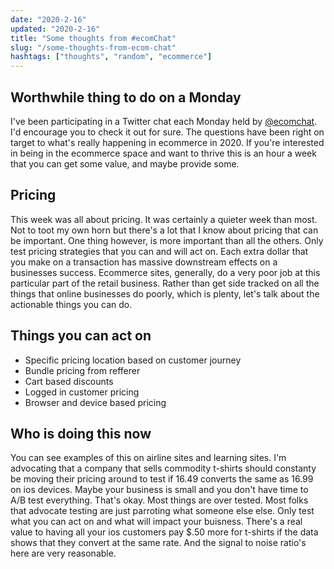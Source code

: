 ```yaml
---
date: "2020-2-16"
updated: "2020-2-16"
title: "Some thoughts from #ecomChat"
slug: "/some-thoughts-from-ecom-chat"
hashtags: ["thoughts", "random", "ecommerce"]
---
```


## Worthwhile thing to do on a Monday

I've been participating in a Twitter chat each Monday held by [@ecomchat](https://twitter.com/ecomchat). I'd encourage you to check it out for sure. The questions have been right on target to what's really happening in ecommerce in 2020. If you're interested in being in the ecommerce space and want to thrive this is an hour a week that you can get some value, and maybe provide some.

## Pricing

This week was all about pricing. It was certainly a quieter week than most. Not to toot my own horn but there's a lot that I know about pricing that can be important. One thing however, is more important than all the others. Only test pricing strategies that you can and will act on. Each extra dollar that you make on a transaction has massive downstream effects on a businesses success. Ecommerce sites, generally, do a very poor job at this particular part of the retail business. Rather than get side tracked on all the things that online businesses do poorly, which is plenty, let's talk about the actionable things you can do.

## Things you can act on

- Specific pricing location based on customer journey
- Bundle pricing from refferer
- Cart based discounts
- Logged in customer pricing
- Browser and device based pricing

## Who is doing this now

You can see examples of this on airline sites and learning sites. I'm advocating that a company that sells commodity t-shirts should constanty be moving their pricing around to test if 16.49 converts the same as 16.99 on ios devices. Maybe your business is small and you don't have time to A/B test everything. That's okay. Most things are over tested. Most folks that advocate testing are just parroting what someone else else. Only test what you can act on and what will impact your buisness. There's a real value to having all your ios customers pay $.50 more for t-shirts if the data shows that they convert at the same rate. And the signal to noise ratio's here are very reasonable. 